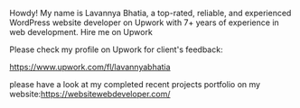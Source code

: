 Howdy!
My name is Lavannya Bhatia, a top-rated, reliable, and experienced WordPress website developer on Upwork with 7+ years of experience in web development.
Hire me on Upwork

Please check my profile on Upwork for client's feedback:

https://www.upwork.com/fl/lavannyabhatia

please have a look at my completed recent projects portfolio on my website:https://websitewebdeveloper.com/

<!---
lavannyabhatia/lavannyabhatia is a ✨ special ✨ repository because its `README.md` (this file) appears on your GitHub profile.
You can click the Preview link to take a look at your changes.
--->
